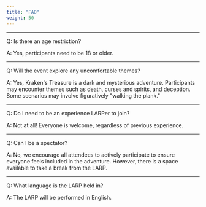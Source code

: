 ```yaml
---
title: "FAQ"
weight: 50
---
```

---
Q: Is there an age restriction?

A: Yes, participants need to be 18 or older.

---
Q: Will the event explore any uncomfortable themes?

A: Yes, Kraken's Treasure is a dark and mysterious adventure. Participants may encounter themes such as death, curses and spirits, and deception. Some scenarios may involve figuratively "walking the plank."

---
Q: Do I need to be an experience LARPer to join?

A: Not at all! Everyone is welcome, regardless of previous experience.

---
Q: Can I be a spectator?

A: No, we encourage all attendees to actively participate to ensure everyone feels included in the adventure. However, there is a space available to take a break from the LARP.

---
Q: What language is the LARP held in?

A: The LARP will be performed in English.
